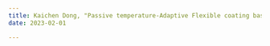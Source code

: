 ```yaml
---
title: Kaichen Dong, "Passive temperature-Adaptive Flexible coating based on Vanadium dioxide", School of Materials Science and Engineering, Sichuan University
date: 2023-02-01

---
```


<!--more-->